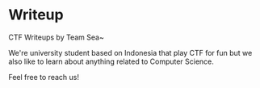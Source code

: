 # Writeup
CTF Writeups by Team Sea~

We're university student based on Indonesia that play CTF for fun but we also like to learn about anything related to Computer Science.

Feel free to reach us!
